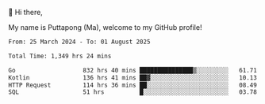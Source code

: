 👋 Hi there,

My name is Puttapong (Ma), welcome to my GitHub profile!

<!--START_SECTION:waka-->

```txt
From: 25 March 2024 - To: 01 August 2025

Total Time: 1,349 hrs 24 mins

Go                   832 hrs 40 mins ███████████████▒░░░░░░░░░   61.71 %
Kotlin               136 hrs 41 mins ██▓░░░░░░░░░░░░░░░░░░░░░░   10.13 %
HTTP Request         114 hrs 36 mins ██░░░░░░░░░░░░░░░░░░░░░░░   08.49 %
SQL                  51 hrs          █░░░░░░░░░░░░░░░░░░░░░░░░   03.78 %
```

<!--END_SECTION:waka-->
